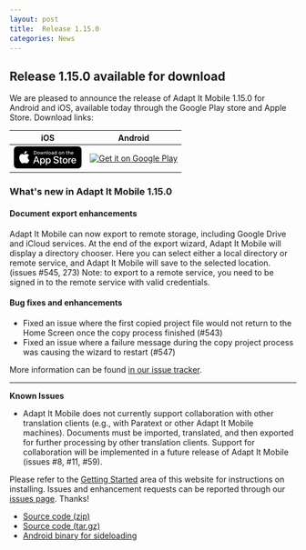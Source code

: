```yaml
---
layout: post
title:  Release 1.15.0
categories: News
---
```


## Release 1.15.0 available for download

We are pleased to announce the release of Adapt It Mobile 1.15.0 for Android and iOS, available today through the Google Play store and Apple Store. Download links:

| iOS        | Android           |
|:-------------:|:-------------:| 
| <a href='https://itunes.apple.com/us/app/adapt-it-mobile/id1031605993?ls=1&mt=8'><img alt='Download on the App Store' src='https://raw.githubusercontent.com/adapt-it/adapt-it-mobile/gh-pages/assets/img/Download_on_the_App_Store_Badge_US-UK_RGB_blk_092917.png' /></a>     | <a href='https://play.google.com/store/apps/details?id=org.adaptit.adaptitmobile'><img alt='Get it on Google Play' height='60' width='155' src='https://play.google.com/intl/en_us/badges/images/generic/en_badge_web_generic.png'/></a> |

### What's new in Adapt It Mobile 1.15.0

#### Document export enhancements

Adapt It Mobile can now export to remote storage, including Google Drive and iCloud services. At the end of the export wizard, Adapt It Mobile will display a directory chooser. Here you can select either a local directory or remote service, and Adapt It Mobile will save to the selected location. (issues #545, 273) Note: to export to a remote service, you need to be signed in to the remote service with valid credentials.
 
#### Bug fixes and enhancements

- Fixed an issue where the first copied project file would not return to the Home Screen once the copy process finished (#543)
- Fixed an issue where a failure message during the copy project process was causing the wizard to restart (#547)


More information can be found [in our issue tracker](https://github.com/adapt-it/adapt-it-mobile/milestone/52?closed=1).

---

**Known Issues**

- Adapt It Mobile does not currently support collaboration with other translation clients (e.g., with Paratext or other Adapt It Mobile machines). Documents must be imported, translated, and then exported for further processing by other translation clients. Support for collaboration will be implemented in a future release of Adapt It Mobile (issues #8, #11, #59).

Please refer to the [Getting Started](https://adapt-it.github.io/adapt-it-mobile/getstarted/) area of this website for instructions on installing. Issues and enhancement requests can be reported through our [issues page](https://github.com/adapt-it/adapt-it-mobile/issues). Thanks!

- [Source code (zip)](https://github.com/adapt-it/adapt-it-mobile/archive/1.15.0.zip)
- [Source code (tar.gz)](https://github.com/adapt-it/adapt-it-mobile/archive/1.15.0.tar.gz)
- [Android binary for sideloading](https://github.com/adapt-it/adapt-it-mobile/releases/download/v1.15.0/app-release.49.apk)

